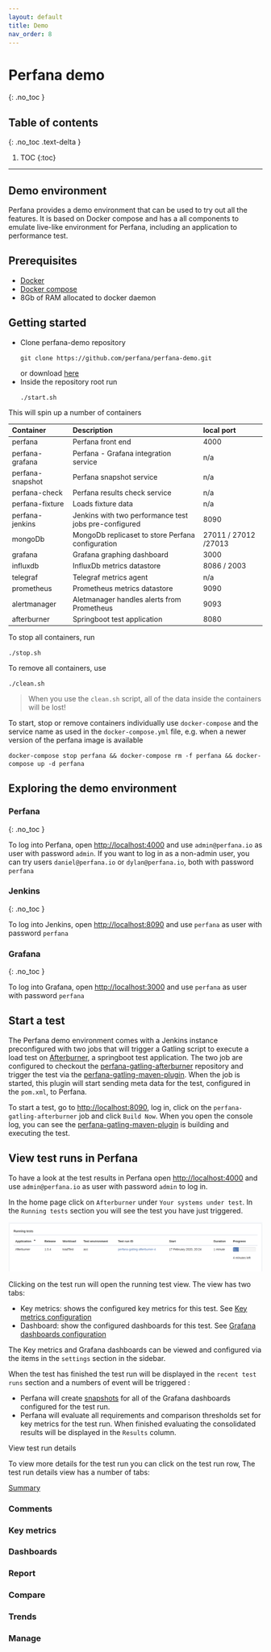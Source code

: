 ```yaml
---
layout: default
title: Demo
nav_order: 8
---
```


# Perfana demo
{: .no_toc }

## Table of contents
{: .no_toc .text-delta }

1. TOC
{:toc}

---

## Demo environment

Perfana provides a demo environment that can be used to try out all the features. It is based on Docker compose and has a all components to emulate live-like environment for Perfana, including an application to performance test.

## Prerequisites

* [Docker](https://docs.docker.com/get-started/)
* [Docker compose](https://docs.docker.com/compose/gettingstarted/)
* 8Gb of RAM allocated to docker daemon

## Getting started

* Clone perfana-demo repository 
  ```
  git clone https://github.com/perfana/perfana-demo.git
  ```
  or download [here](https://github.com/perfana/perfana-demo/archive/master.zip)
* Inside the repository root run
  ```
  ./start.sh
  ```

This will spin up a number of containers

| Container       | Description          | local port |
|:-------------   |:------------------|:------|
| perfana         | Perfana front end  | 4000  |
| perfana-grafana | Perfana - Grafana integration service   | n/a  |
| perfana-snapshot| Perfana snapshot service | n/a   |
| perfana-check   | Perfana results check service | n/a  |
| perfana-fixture | Loads fixture data | n/a  |
| perfana-jenkins | Jenkins with two performance test jobs pre-configured | 8090  |
| mongoDb         | MongoDb replicaset to store Perfana configuration | 27011 / 27012 /27013 |
| grafana         | Grafana graphing dashboard | 3000  |
| influxdb        | InfluxDb metrics datastore | 8086 / 2003  |
| telegraf        | Telegraf metrics agent | n/a  |
| prometheus      | Prometheus metrics datastore| 9090  |
| alertmanager    | Aletmanager handles alerts from Prometheus | 9093  |
| afterburner     | Springboot test application  | 8080  |


To stop all containers, run

```
./stop.sh
```

To remove all containers, use

```
./clean.sh
```
> When you use the `clean.sh` script, all of the data inside the containers will be lost!

To start, stop or remove containers individually use `docker-compose` and the service name as used in the `docker-compose.yml` file, e.g. when a newer version of the perfana image is available

```
docker-compose stop perfana && docker-compose rm -f perfana && docker-compose up -d perfana
```


## Exploring the demo environment

### Perfana
{: .no_toc }

To log into Perfana, open [http://localhost:4000](http://localhost:4000) and use `admin@perfana.io` as user with password `admin`. If you want to log in as a non-admin user, you can try users `daniel@perfana.io` or `dylan@perfana.io`, both with password `perfana`

### Jenkins
{: .no_toc }

To log into Jenkins, open [http://localhost:8090](http://localhost:8090) and use `perfana` as user with password `perfana` 

### Grafana
{: .no_toc }

To log into Grafana, open [http://localhost:3000](http://localhost:3000) and use `perfana` as user with password `perfana` 

## Start a test

The Perfana demo environment comes with a Jenkins instance preconfigured with two jobs that will trigger a Gatling script to execute a load test on [Afterburner](https://github.com/stokpop/afterburner), a springboot test application. The two job are configured to checkout the [perfana-gatling-afterburner](https://github.com/perfana/perfana-gatling-afterburner) repository and trigger the test via the [perfana-gatling-maven-plugin](https://github.com/perfana/perfana-gatling-maven-plugin). When the job is started, this plugin will start sending meta data for the test, configured in the `pom.xml`, to Perfana.

To start a test, go to [http://localhost:8090](http://localhost:8090), log in, click on the `perfana-gatling-afterburner` job and click `Build Now`. When you open the console log, you can see the [perfana-gatling-maven-plugin](https://github.com/perfana/perfana-gatling-maven-plugin) is building and executing the test.

## View test runs in Perfana

To have a look at the test results in Perfana open [http://localhost:4000](http://localhost:4000)  and use `admin@perfana.io` as user with password `admin` to log in.

In the home page click on `Afterburner` under `Your systems under test`. In the `Running tests` section you will see the test you have just triggered.

![Running test](images/running-test.png)

Clicking on the test run will open the running test view. The view has two tabs:
* Key metrics: shows the configured key metrics for this test. See [Key metrics configuration](https://perfana.github.io/perfana-docs/docs/testconfiguration/testconfiguration.html#key-metrics)
* Dashboard: show the configured dashboards for this test. See [Grafana dashboards configuration](https://perfana.github.io/perfana-docs/docs/testconfiguration/testconfiguration.html#grafana-dashboards)

The Key metrics and Grafana dashboards can be viewed and configured via the items in the `settings` section in the sidebar.

When the test has finished the test run will be displayed in the `recent test runs` section and a numbers of event will be triggered    :
* Perfana will create [snapshots](https://grafana.com/docs/grafana/latest/reference/share_dashboard/#dashboard-snapshot) for all of the Grafana dashboards configured for the test run.
* Perfana will evaluate all requirements and comparison thresholds set for key metrics for the test run. When finished evaluating the consolidated results will be displayed in the `Results` column.

View test run details

To view more details for the test run you can click on the test run row, The test run details view has a number of tabs:

[Summary](https://perfana.github.io/perfana-docs/docs/analysing/analysing.html#summary)

### Comments

### Key metrics

### Dashboards

### Report

### Compare

### Trends

### Manage
